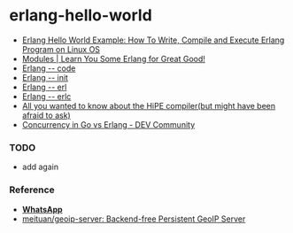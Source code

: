 erlang-hello-world
==================
- [Erlang Hello World Example: How To Write, Compile and Execute Erlang Program on Linux OS](https://www.thegeekstuff.com/2010/05/erlang-hello-world-example/)
- [Modules | Learn You Some Erlang for Great Good!](https://learnyousomeerlang.com/modules)
- [Erlang -- code](http://erlang.org/doc/man/code.html)
- [Erlang -- init](http://erlang.org/doc/man/init.html)
- [Erlang -- erl](https://erlang.org/doc/man/erl.html)
- [Erlang -- erlc](https://erlang.org/doc/man/erlc.html)
- [All you wanted to know about the HiPE compiler(but might have been afraid to ask)](http://erlang.org/workshop/2003/paper/p36-sagonas.pdf)
- [Concurrency in Go vs Erlang - DEV Community](https://dev.to/pancy/concurrency-in-go-vs-erlang-595a)

### TODO
- add again

### Reference
- [**WhatsApp**](https://github.com/orgs/WhatsApp/repositories?language=erlang)
- [meituan/geoip-server: Backend-free Persistent GeoIP Server](https://github.com/meituan/geoip-server)
